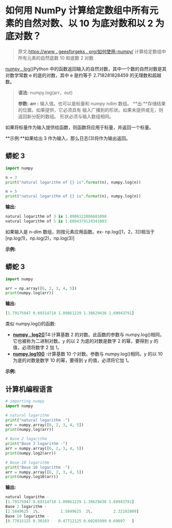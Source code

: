 # 如何用 NumPy 计算给定数组中所有元素的自然对数、以 10 为底对数和以 2 为底对数？

> 原文:[https://www . geesforgeks . org/如何使用-numpy/](https://www.geeksforgeeks.org/how-to-compute-natural-base-10-and-base-2-logarithm-for-all-elements-in-a-given-array-using-numpy/) 计算给定数组中所有元素的自然底数 10 和底数 2 对数

[numpy . log()](https://www.geeksforgeeks.org/numpy-log-python/)Python 中的函数返回输入的自然对数，其中一个数的自然对数是其对数学常数 e 的底的对数，其中 e 是约等于 2.718281828459 的无理数和超越数。

> **语法:** numpy.log(arr，out)
> 
> **参数:**
> **arr :** 输入值。也可以是标量和 numpy ndim 数组。
> **出:**存储结果的位置。如果提供，它必须具有
> 输入广播到的形状。如果未提供或无，则返回新分配的数组。
> 形状必须与输入数组相同。

如果将标量作为输入提供给函数，则函数将应用于标量，并返回一个标量。

**示例:**如果给出 3 作为输入，那么日志(3)将作为输出返回。

## 蟒蛇 3

```py
import numpy

n = 3
print("natural logarithm of {} is".format(n), numpy.log(n))

n = 5
print("natural logarithm of {} is".format(n), numpy.log(n))
```

**输出:**

```py
natural logarithm of 3 is 1.0986122886681098
natural logarithm of 5 is 1.6094379124341003

```

如果输入是 n-dim 数组，则按元素应用函数。ex- np.log([1，2，3])相当于[np.log(1)，np.log(2)，np.log(3)]

**示例:**

## 蟒蛇 3

```py
import numpy

arr = np.array([6, 2, 3, 4, 5])
print(numpy.log(arr))
```

**输出:**

```py
[1.79175947 0.69314718 1.09861229 1.38629436 1.60943791]

```

类似 numpy.log()的函数:

*   [**numpy . log2()**](https://www.geeksforgeeks.org/numpy-log2-python/)T4:计算基数 2 的对数。此函数的参数与 numpy.log()相同。它也被称为二进制对数。y 的以 2 为底的对数是数字 2 的幂，要得到 y 的值，必须将数字 2 加 1。
*   [**numpy.log10()**](https://www.geeksforgeeks.org/numpy-log10-python/) :计算基数 10 个对数。参数与 numpy.log()相同。y 的以 10 为底的对数是数字 10 的幂，要得到 y 的值，必须将它加 1。

**示例:**

## 计算机编程语言

```py
# importing numpy
import numpy

# natural logarithm
print("natural logarithm -")
arr = numpy.array([6, 2, 3, 4, 5])
print(numpy.log(arr))

# Base 2 logarithm
print("Base 2 logarithm -")
arr = numpy.array([6, 2, 3, 4, 5])
print(numpy.log2(arr))

# Base 10 logarithm
print("Base 10 logarithm -")
arr = numpy.array([6, 2, 3, 4, 5])
print(numpy.log10(arr))
```

**输出:**

```py
natural logarithm -
[1.79175947 0.69314718 1.09861229 1.38629436 1.60943791]
Base 2 logarithm -
[2.5849625  1\.         1.5849625  2\.         2.32192809]
Base 10 logarithm -
[0.77815125 0.30103    0.47712125 0.60205999 0.69897   ]

```